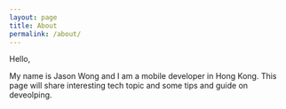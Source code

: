 ```yaml
---
layout: page
title: About
permalink: /about/
---
```


Hello,

My name is Jason Wong and I am a mobile developer in Hong Kong.
This page will share interesting tech topic and some tips and guide on deveolping.
